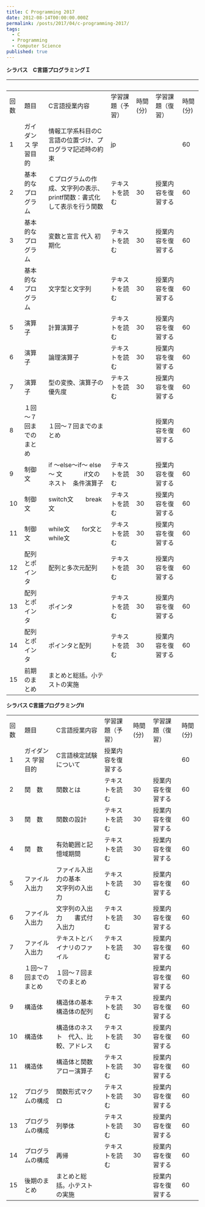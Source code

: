 ```yaml
---
title: C Programming 2017
date: 2012-08-14T00:00:00.000Z
permalink: /posts/2017/04/c-programming-2017/
tags:
  - C
  - Programming
  - Computer Science
published: true
---
```




**シラバス　C言語プログラミングＩ**

|   |　 |  |  |  |  |  |
| --- | --- | --- | --- | --- | --- | --- |
|  回数 | 題目 | C言語授業内容 | 学習課題（予習） | 時間(分) | 学習課題（復習） | 時間(分) |
|  1 | ガイダンス 学習目的 | 情報工学系科目のC言語の位置づけ、プログラマ記述時の約束 | jp |  |  | 60 |
|  2 | 基本的なプログラム | Ｃプログラムの作成、文字列の表示、printf関数：書式化して表示を行う関数 | テキストを読む | 30 | 授業内容を復習する | 60 |
|  3 | 基本的なプログラム | 変数と宣言 代入 初期化 | テキストを読む | 30 | 授業内容を復習する | 60 |
|  4 | 基本的なプログラム | 文字型と文字列 | テキストを読む | 30 | 授業内容を復習する | 60 |
|  5 | 演算子 | 計算演算子 | テキストを読む | 30 | 授業内容を復習する | 60 |
|  6 | 演算子 | 論理演算子 | テキストを読む | 30 | 授業内容を復習する | 60 |
|  7 | 演算子 | 型の変換、演算子の優先度 | テキストを読む | 30 | 授業内容を復習する | 60 |
|  8 | １回～７回までのまとめ | １回～７回までのまとめ |  |  | 授業内容を復習する | 60 |
|  9 | 制御文 | if ～else～if～ else～ 文 　　　 if文の　ネスト　条件演算子 | テキストを読む | 30 | 授業内容を復習する | 60 |
|  10 | 制御文 | switch文　　break 文 | テキストを読む | 30 | 授業内容を復習する | 60 |
|  11 | 制御文 | while文　　for文とwhile文 | テキストを読む | 30 | 授業内容を復習する | 60 |
|  12 | 配列とポインタ | 配列と多次元配列 | テキストを読む | 30 | 授業内容を復習する | 60 |
|  13 | 配列とポインタ | ポインタ | テキストを読む | 30 | 授業内容を復習する | 60 |
|  14 | 配列とポインタ | ポインタと配列 | テキストを読む | 30 | 授業内容を復習する | 60 |
|  15 | 前期のまとめ | まとめと総括。小テストの実施 |  |  |  |  |

**シラバス C言語プログラミングⅡ**

|   |  |  |  |  |  |  |
| --- | --- | --- | --- | --- | --- | --- |
|  回数 | 題目 | C言語授業内容 | 学習課題（予習） | 時間(分) | 学習課題（復習） | 時間(分) |
|  1 | ガイダンス 学習目的 | C言語検定試験について | 授業内容を復習する |  |  | 60 |
|  2 | 関　数 | 関数とは | テキストを読む | 30 | 授業内容を復習する | 60 |
|  3 | 関　数 | 関数の設計 | テキストを読む | 30 | 授業内容を復習する | 60 |
|  4 | 関　数 | 有効範囲と記憶域期間 | テキストを読む | 30 | 授業内容を復習する | 60 |
|  5 | ファイル入出力 | ファイル入出力の基本　　文字列の入出力 | テキストを読む | 30 | 授業内容を復習する | 60 |
|  6 | ファイル入出力 | 文字列の入出力　　書式付入出力 | テキストを読む | 30 | 授業内容を復習する | 60 |
|  7 | ファイル入出力 | テキストとバイナリのファイル | テキストを読む | 30 | 授業内容を復習する | 60 |
|  8 | １回～７回までのまとめ | １回～７回までのまとめ |  |  | 授業内容を復習する | 60 |
|  9 | 構造体 | 構造体の基本　　構造体の配列 | テキストを読む | 30 | 授業内容を復習する | 60 |
|  10 | 構造体 | 構造体のネスト　代入、比較、アドレス | テキストを読む | 30 | 授業内容を復習する | 60 |
|  11 | 構造体 | 構造体と関数　　アロー演算子 | テキストを読む | 30 | 授業内容を復習する | 60 |
|  12 | プログラムの構成 | 関数形式マクロ | テキストを読む | 30 | 授業内容を復習する | 60 |
|  13 | プログラムの構成 | 列挙体 | テキストを読む | 30 | 授業内容を復習する | 60 |
|  14 | プログラムの構成 | 再帰 | テキストを読む | 30 | 授業内容を復習する | 60 |
|  15 | 後期のまとめ | まとめと総括。小テストの実施 |  |  | 授業内容を復習する | 60 |